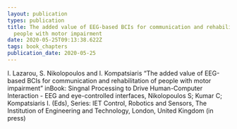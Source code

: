 ```yaml
---
layout: publication
types: publication
title: The added value of EEG-based BCIs for communication and rehabilitation of
  people with motor impairment
date: 2020-05-25T09:13:38.622Z
tags: book_chapters
publication_date: 2020-05-25
---
```

I. Lazarou, S. Nikolopoulos and I. Kompatsiaris “The added value of EEG-based BCIs for communication and rehabilitation of people with motor impairment” inBook: Singnal Processing to Drive Human-Computer Interaction - EEG and eye-controlled interfaces, Nikolopoulos S; Kumar C; Kompatsiaris I. (Eds), Series: IET Control, Robotics and Sensors, The Institution of Engineering and Technology, London, United Kingdom (in press)